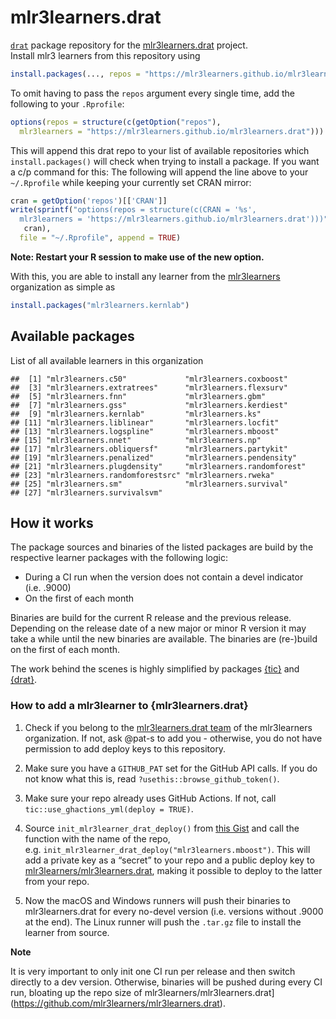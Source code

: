 
# mlr3learners.drat

[`drat`](https://github.com/eddelbuettel/drat) package repository for
the
[mlr3learners.drat](https://github.com/mlr3learners/mlr3learners.drat)
project.  
Install mlr3 learners from this repository using

``` r
install.packages(..., repos = "https://mlr3learners.github.io/mlr3learners.drat")
```

To omit having to pass the `repos` argument every single time, add the
following to your `.Rprofile`:

``` r
options(repos = structure(c(getOption("repos"),
  mlr3learners = "https://mlr3learners.github.io/mlr3learners.drat")))
```

This will append this drat repo to your list of available repositories
which `install.packages()` will check when trying to install a package.
If you want a c/p command for this: The following will append the line
above to your `~/.Rprofile` while keeping your currently set CRAN
mirror:

``` r
cran = getOption('repos')[['CRAN']] 
write(sprintf("options(repos = structure(c(CRAN = '%s',
  mlr3learners = 'https://mlr3learners.github.io/mlr3learners.drat')))",
   cran),
  file = "~/.Rprofile", append = TRUE)
```

**Note: Restart your R session to make use of the new option.**

With this, you are able to install any learner from the
[mlr3learners](https://github.com/mlr3learners) organization as simple
as

``` r
install.packages("mlr3learners.kernlab")
```

## Available packages

List of all available learners in this organization

    ##  [1] "mlr3learners.c50"             "mlr3learners.coxboost"       
    ##  [3] "mlr3learners.extratrees"      "mlr3learners.flexsurv"       
    ##  [5] "mlr3learners.fnn"             "mlr3learners.gbm"            
    ##  [7] "mlr3learners.gss"             "mlr3learners.kerdiest"       
    ##  [9] "mlr3learners.kernlab"         "mlr3learners.ks"             
    ## [11] "mlr3learners.liblinear"       "mlr3learners.locfit"         
    ## [13] "mlr3learners.logspline"       "mlr3learners.mboost"         
    ## [15] "mlr3learners.nnet"            "mlr3learners.np"             
    ## [17] "mlr3learners.obliquersf"      "mlr3learners.partykit"       
    ## [19] "mlr3learners.penalized"       "mlr3learners.pendensity"     
    ## [21] "mlr3learners.plugdensity"     "mlr3learners.randomforest"   
    ## [23] "mlr3learners.randomforestsrc" "mlr3learners.rweka"          
    ## [25] "mlr3learners.sm"              "mlr3learners.survival"       
    ## [27] "mlr3learners.survivalsvm"

## How it works

The package sources and binaries of the listed packages are build by the
respective learner packages with the following logic:

  - During a CI run when the version does not contain a devel indicator
    (i.e. .9000)
  - On the first of each month

Binaries are build for the current R release and the previous release.
Depending on the release date of a new major or minor R version it may
take a while until the new binaries are available. The binaries are
(re-)build on the first of each month.

The work behind the scenes is highly simplified by packages
[{tic}](https://github.com/ropensci/tic) and
[{drat}](https://github.com/eddelbuettel/drat).

### How to add a mlr3learner to {mlr3learners.drat}

1.  Check if you belong to the [mlr3learners.drat
    team](https://github.com/orgs/mlr3learners/teams/mlr3learners-drat)
    of the mlr3learners organization. If not, ask @pat-s to add you -
    otherwise, you do not have permission to add deploy keys to this
    repository.

2.  Make sure you have a `GITHUB_PAT` set for the GitHub API calls. If
    you do not know what this is, read
    `?usethis::browse_github_token()`.

3.  Make sure your repo already uses GitHub Actions. If not, call
    `tic::use_ghactions_yml(deploy = TRUE)`.

4.  Source `init_mlr3learner_drat_deploy()` from [this
    Gist](https://gist.github.com/pat-s/be7b0ebc6953726d5a51a171742c3e21)
    and call the function with the name of the repo,
    e.g. `init_mlr3learner_drat_deploy("mlr3learners.mboost")`. This
    will add a private key as a “secret” to your repo and a public
    deploy key to
    [mlr3learners/mlr3learners.drat](https://github.com/mlr3learners/mlr3learners.drat),
    making it possible to deploy to the latter from your repo.

5.  Now the macOS and Windows runners will push their binaries to
    mlr3learners.drat for every no-devel version (i.e. versions without
    .9000 at the end). The Linux runner will push the `.tar.gz` file to
    install the learner from source.

**Note**

It is very important to only init one CI run per release and then switch
directly to a dev version. Otherwise, binaries will be pushed during
every CI run, bloating up the repo size of
mlr3learners/mlr3learners.drat\](<https://github.com/mlr3learners/mlr3learners.drat>).
